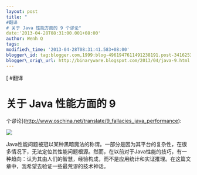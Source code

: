 ```yaml
--- 
layout: post 
title: "
#翻译
# 关于 Java 性能方面的 9 个谬论" 
date:'2013-04-28T08:31:00.001+08:00' 
author: Wenh Q
tags:
modified\_time: '2013-04-28T08:31:41.583+08:00' 
blogger\_id: tag:blogger.com,1999:blog-4961947611491238191.post-3416253683751132901
blogger\_orig\_url: http://binaryware.blogspot.com/2013/04/java-9.html
--- 
```

[
#翻译
# 关于 Java 性能方面的 9
个谬论](http://www.oschina.net/translate/9_fallacies_java_performance):

![](http://static.oschina.net/uploads/space/2013/0425/083714_Kggq_12.jpg)

Java性能问题被冠以某种黑暗魔法的称谓。一部分是因为其平台的复杂性，在很多情况下，无法定位其性能问题根源。然而，在以前对于Java性能的技巧，有一种趋向：认为其由人们的智慧，经验构成，而不是应用统计和实证推理。在这篇文章中，我希望去验证一些最荒谬的技术神话。
